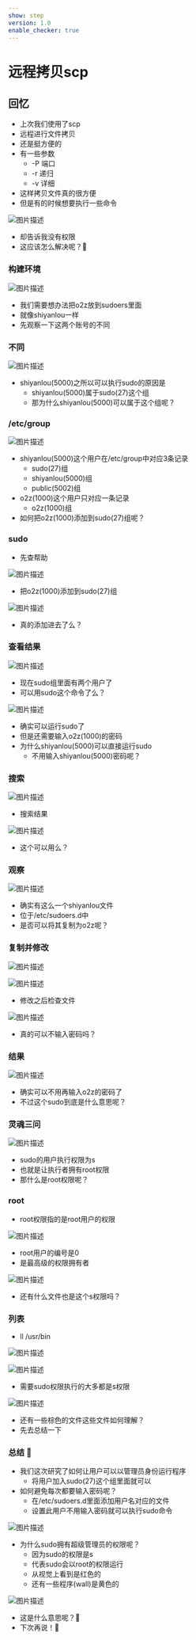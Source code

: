 ```yaml
---
show: step
version: 1.0
enable_checker: true
---
```


# 远程拷贝scp

## 回忆

- 上次我们使用了scp
- 远程进行文件拷贝
- 还是挺方便的
- 有一些参数
	- -P 端口
	- -r 递归
	- -v 详细
- 这样拷贝文件真的很方便
- 但是有的时候想要执行一些命令

![图片描述](https://doc.shiyanlou.com/courses/uid1190679-20220922-1663849805431)

- 却告诉我没有权限
- 这应该怎么解决呢？🤔

### 构建环境

![图片描述](https://doc.shiyanlou.com/courses/uid1190679-20221001-1664631285369)

- 我们需要想办法把o2z放到sudoers里面
- 就像shiyanlou一样
- 先观察一下这两个账号的不同

### 不同

![图片描述](https://doc.shiyanlou.com/courses/uid1190679-20221001-1664631711090)

- shiyanlou(5000)之所以可以执行sudo的原因是
	- shiyanlou(5000)属于sudo(27)这个组
	- 那为什么shiyanlou(5000)可以属于这个组呢？

### /etc/group

![图片描述](https://doc.shiyanlou.com/courses/uid1190679-20221001-1664632230396)

- shiyanlou(5000)这个用户在/etc/group中对应3条记录
	- sudo(27)组
	- shiyanlou(5000)组
	- public(5002)组
- o2z(1000)这个用户只对应一条记录
	- o2z(1000)组
- 如何把o2z(1000)添加到sudo(27)组呢？

### sudo

- 先查帮助

![图片描述](https://doc.shiyanlou.com/courses/uid1190679-20221002-1664669720212)

- 把o2z(1000)添加到sudo(27)组

![图片描述](https://doc.shiyanlou.com/courses/uid1190679-20221002-1664669690280)

- 真的添加进去了么？

### 查看结果

![图片描述](https://doc.shiyanlou.com/courses/uid1190679-20221002-1664669750995)

- 现在sudo组里面有两个用户了
- 可以用sudo这个命令了么？

![图片描述](https://doc.shiyanlou.com/courses/uid1190679-20221002-1664669996468)

- 确实可以运行sudo了
- 但是还需要输入o2z(1000)的密码
- 为什么shiyanlou(5000)可以直接运行sudo
	- 不用输入shiyanlou(5000)密码呢？

### 搜索

![图片描述](https://doc.shiyanlou.com/courses/uid1190679-20221002-1664704503019)

- 搜索结果

![图片描述](https://doc.shiyanlou.com/courses/uid1190679-20221002-1664704520830)

- 这个可以用么？

### 观察

![图片描述](https://doc.shiyanlou.com/courses/uid1190679-20221002-1664704686083)

- 确实有这么一个shiyanlou文件
- 位于/etc/sudoers.d中
- 是否可以将其复制为o2z呢？

### 复制并修改

![图片描述](https://doc.shiyanlou.com/courses/uid1190679-20221002-1664704835594)

![图片描述](https://doc.shiyanlou.com/courses/uid1190679-20221002-1664704843888)

- 修改之后检查文件

![图片描述](https://doc.shiyanlou.com/courses/uid1190679-20221002-1664704856863)

- 真的可以不输入密码吗？

### 结果

![图片描述](https://doc.shiyanlou.com/courses/uid1190679-20221002-1664704955741)

- 确实可以不用再输入o2z的密码了
- 不过这个sudo到底是什么意思呢？

### 灵魂三问

![图片描述](https://doc.shiyanlou.com/courses/uid1190679-20221002-1664710408946)

- sudo的用户执行权限为s
- 也就是让执行者拥有root权限
- 那什么是root权限呢？

### root

- root权限指的是root用户的权限

![图片描述](https://doc.shiyanlou.com/courses/uid1190679-20221002-1664713848044)

- root用户的编号是0
- 是最高级的权限拥有者

![图片描述](https://doc.shiyanlou.com/courses/uid1190679-20221002-1664714486001)

- 还有什么文件也是这个s权限吗？

### 列表

- ll /usr/bin

![图片描述](https://doc.shiyanlou.com/courses/uid1190679-20221002-1664712558718)

![图片描述](https://doc.shiyanlou.com/courses/uid1190679-20221002-1664712567838)

- 需要sudo权限执行的大多都是s权限

![图片描述](https://doc.shiyanlou.com/courses/uid1190679-20221002-1664712865622)

- 还有一些棕色的文件这些文件如何理解？
- 先去总结一下


### 总结 🤨
- 我们这次研究了如何让用户可以以管理员身份运行程序
	- 将用户加入sudo(27)这个组里面就可以
- 如何避免每次都要输入密码呢？
	- 在/etc/sudoers.d里面添加用户名对应的文件
	- 设置此用户不用输入密码就可以执行sudo命令

![图片描述](https://doc.shiyanlou.com/courses/uid1190679-20221002-1664704856863)

- 为什么sudo拥有超级管理员的权限呢？
	- 因为sudo的权限是s
	- 代表sudo会以root的权限运行
	- 从视觉上看到是红色的
	- 还有一些程序(wall)是黄色的

![图片描述](https://doc.shiyanlou.com/courses/uid1190679-20221002-1664712865622)

- 这是什么意思呢？🤔
- 下次再说！👋